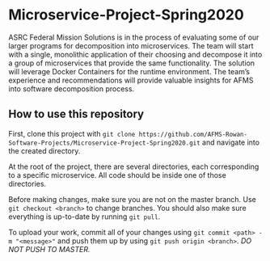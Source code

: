 # Microservice-Project-Spring2020
ASRC Federal Mission Solutions is in the process of evaluating some of our larger programs for decomposition into microservices. The team will start with a single, monolithic application of their choosing and decompose it into a group of microservices that provide the same functionality.  The solution will leverage Docker Containers for the runtime environment. The team’s experience and recommendations will provide valuable insights for AFMS into software decomposition process.

## How to use this repository

First, clone this project with `git clone https://github.com/AFMS-Rowan-Software-Projects/Microservice-Project-Spring2020.git`
and navigate into the created directory.

At the root of the project, there are several directories, each corresponding to a specific microservice. All code
should be inside one of those directories.

Before making changes, make sure you are not on the master branch. Use `git checkout <branch>` to change branches. You
should also make sure everything is up-to-date by running `git pull`.

To upload your work, commit all of your changes using `git commit <path> -m "<message>"` and push them up by using
`git push origin <branch>`. *DO NOT PUSH TO MASTER.*